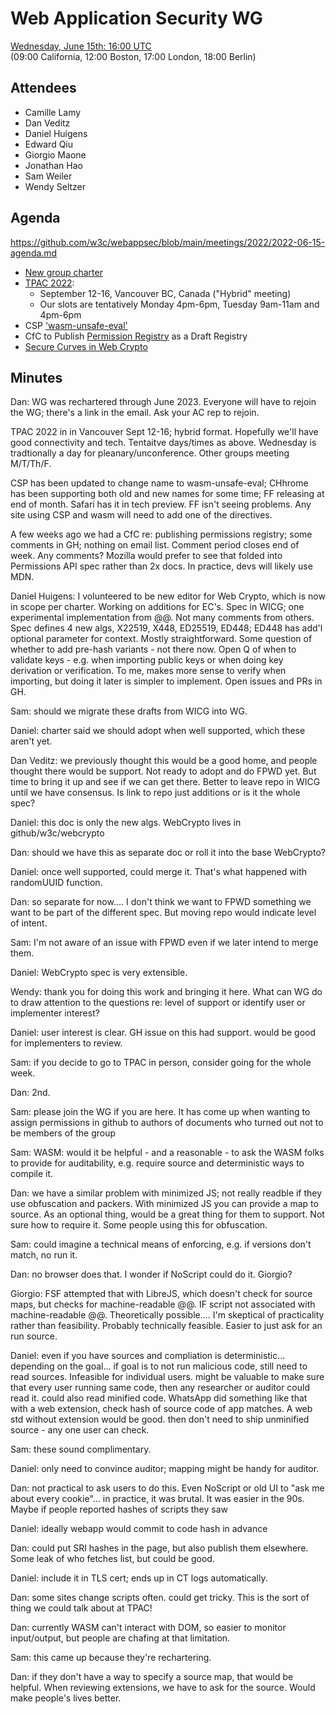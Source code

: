 # Web Application Security WG
[Wednesday, June 15th: 16:00 UTC](https://www.timeanddate.com/worldclock/fixedtime.html?iso=20220615T1600) <br>
(09:00 California, 12:00 Boston, 17:00 London, 18:00 Berlin)<br>

## Attendees
* Camille Lamy
* Dan Veditz
* Daniel Huigens
* Edward Qiu
* Giorgio Maone
* Jonathan Hao
* Sam Weiler
* Wendy Seltzer

## Agenda
https://github.com/w3c/webappsec/blob/main/meetings/2022/2022-06-15-agenda.md

*   [New group charter](https://lists.w3.org/Archives/Public/public-webappsec/2022Jun/0004.html)
*   [TPAC 2022](https://www.w3.org/wiki/TPAC/2022):
    *   September 12-16, Vancouver BC, Canada ("Hybrid" meeting)
    *   Our slots are tentatively Monday 4pm-6pm, Tuesday 9am-11am and 4pm-6pm
*   CSP ['wasm-unsafe-eval'](https://w3c.github.io/webappsec-csp/#wasm-integration)
*   CfC to Publish [Permission Registry](https://w3c.github.io/permissions-registry/) as a Draft Registry
*   [Secure Curves in Web Crypto](https://wicg.github.io/webcrypto-secure-curves/)

## Minutes

Dan: WG was rechartered through June 2023.  Everyone will have to rejoin the WG; there's a link in the email.  Ask your AC rep to rejoin.

TPAC 2022 in in Vancouver Sept 12-16; hybrid format.  Hopefully we'll have good connectivity and tech.  Tentaitve days/times as above.  Wednesday is tradtionally a day for pleanary/unconference.  Other groups meeting M/T/Th/F.  

CSP has been updated to change name to wasm-unsafe-eval; CHhrome has been supporting both old and new names for some time; FF releasing at end of month.  Safari has it in tech preview.  FF isn't seeing problems.  Any site using CSP and wasm will need to add one of the directives.  

A few weeks ago we had a CfC re: publishing permissions registry; some comments in GH; nothing on email list.  Comment period closes end of week.  Any comments? Mozilla would prefer to see that folded into Permissions API spec rather than 2x docs.  In practice, devs will likely use MDN.

Daniel Huigens: I volunteered to be new editor for Web Crypto, which is now in scope per charter.  Working on additions for EC's.  Spec in WICG; one experimental implementation from @@.  Not many comments from others.  Spec defines 4 new algs, X22519, X448, ED25519, ED448; ED448 has add'l optional parameter for context.  Mostly straightforward.  Some question of whether to add pre-hash variants - not there now.  Open Q of when to validate keys - e.g. when importing public keys or when doing key derivation or verification.  To me, makes more sense to verify when importing, but doing it later is simpler to implement.  Open issues and PRs in GH.  

Sam: should we migrate these drafts from WICG into WG.

Daniel: charter said we should adopt when well supported, which these aren't yet.  

Dan Veditz: we previously thought this would be a good home, and people thought there would be support.  Not ready to adopt and do FPWD yet.  But time to bring it up and see if we can get there.  Better to leave repo in WICG until we have consensus.  Is link to repo just additions or is it the whole spec?

Daniel: this doc is only the new algs.  WebCrypto lives in github/w3c/webcrypto

Dan: should we have this as separate doc or roll it into the base WebCrypto?  

Daniel: once well supported, could merge it.  That's what happened with randomUUID function.

Dan: so separate for now....  I don't think we want to FPWD something we want to be part of the different spec.  But moving repo would indicate level of intent.

Sam: I'm not aware of an issue with FPWD even if we later intend to merge them.

Daniel: WebCrypto spec is very extensible.

Wendy: thank you for doing this work and bringing it here.  What can WG do to draw attention to the questions re: level of support or identify user or implementer interest?

Daniel: user interest is clear.  GH issue on this had support.  would be good for implementers to review.


Sam: if you decide to go to TPAC in person, consider going for the whole week.

Dan: 2nd.

Sam: please join the WG if you are here. It has come up when wanting to assign permissions in github to authors of documents who turned out not to be members of the group

Sam: WASM: would it be helpful - and a reasonable - to ask the WASM folks to provide for auditability, e.g. require source and deterministic ways to compile it.

Dan: we have a similar problem with minimized JS; not really readble if they use obfuscation and packers.  With minimized JS you can provide a map to source.  As an optional thing, would be a great thing for them to support.  Not sure how to require it.  Some people using this for obfuscation.

Sam: could imagine a technical means of enforcing, e.g. if versions don't match, no run it. 

Dan: no browser does that.  I wonder if NoScript could do it.  Giorgio?  

Giorgio: FSF attempted that with LibreJS, which doesn't check for source maps, but checks for machine-readable @@.  IF script not associated with machine-readable @@.  Theoretically possible.... I'm skeptical of practicality rather than feasibility.  Probably technically feasible.  Easier to just ask for an run source.  

Daniel: even if you have sources and compliation is deterministic... depending on the goal... if goal is to not run malicious code, still need to read sources.  Infeasible for individual users.  might be valuable to make sure that every user running same code, then any researcher or auditor could read it.  could also read minified code.  WhatsApp did something like that with a web extension, check hash of source code of app matches.  A web std without extension would be good.  then don't need to ship unminified source - any one user can check.  

Sam: these sound complimentary.  

Daniel: only need to convince auditor; mapping might be handy for auditor.  

Dan: not practical to ask users to do this.  Even NoScript or old UI to "ask me about every cookie"... in practice, it was brutal.  It was easier in the 90s.  Maybe if people reported hashes of scripts they saw

Daniel: ideally webapp would commit to code hash in advance

Dan: could put SRI hashes in the page, but also publish them elsewhere.  Some leak of who fetches list, but could be good.

Daniel: include it in TLS cert; ends up in CT logs automatically.

Dan: some sites change scripts often.  could get tricky.  This is the sort of thing we could talk about at TPAC!

Dan: currently WASM can't interact with DOM, so easier to monitor input/output, but people are chafing at that limitation.  

Sam: this came up because they're rechartering.

Dan: if they don't have a way to specify a source map, that would be helpful.  When reviewing extensions, we have to ask for the source.  Would make people's lives better.
